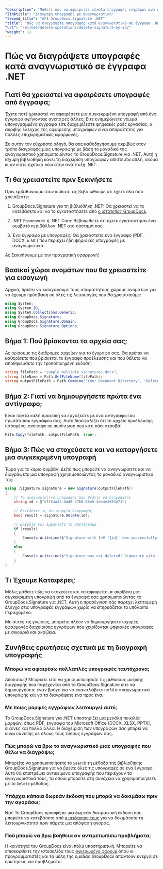```yaml
---
"description": "Μάθετε πώς να αφαιρείτε εύκολα υπογραφές εγγράφων ανά αναγνωριστικό χρησιμοποιώντας το GroupDocs.Signature για .NET. Οδηγός βήμα προς βήμα με πλήρη παραδείγματα κώδικα."
"linktitle": "Διαγραφή υπογραφής με αναγνωριστικό"
"second_title": "API GroupDocs.Signature .NET"
"title": "Πώς να διαγράψετε υπογραφές κατά αναγνωριστικό σε έγγραφα .NET"
"url": "/el/net/delete-operations/delete-signature-by-id/"
"weight": 11
---
```


# Πώς να διαγράψετε υπογραφές κατά αναγνωριστικό σε έγγραφα .NET

## Γιατί θα χρειαστεί να αφαιρέσετε υπογραφές από έγγραφα;

Έχετε ποτέ χρειαστεί να αφαιρέσετε μια συγκεκριμένη υπογραφή από ένα έγγραφο αφήνοντας ανέπαφες άλλες; Είτε ενημερώνετε νόμιμα υπογεγραμμένα έγγραφα είτε διαχειρίζεστε ψηφιακές ροές εργασίας, ο ακριβής έλεγχος της αφαίρεσης υπογραφών είναι απαραίτητος για πολλές επιχειρηματικές εφαρμογές.

Σε αυτόν τον εύχρηστο οδηγό, θα σας καθοδηγήσουμε ακριβώς στον τρόπο διαγραφής μιας υπογραφής με βάση το μοναδικό της αναγνωριστικό χρησιμοποιώντας το GroupDocs.Signature για .NET. Αυτή η ισχυρή βιβλιοθήκη κάνει τη διαχείριση υπογραφών απίστευτα απλή, ακόμα κι αν είστε σχετικά νέοι στην ανάπτυξη .NET.

## Τι θα χρειαστείτε πριν ξεκινήσετε

Πριν εμβαθύνουμε στον κώδικα, ας βεβαιωθούμε ότι έχετε όλα όσα χρειάζεστε:

1. GroupDocs.Signature για τη βιβλιοθήκη .NET: Θα χρειαστεί να το κατεβάσετε και να το εγκαταστήσετε από [ο ιστότοπος GroupDocs](https://releases.groupdocs.com/signature/net/).

2. .NET Framework ή .NET Core: Βεβαιωθείτε ότι έχετε εγκαταστήσει ένα συμβατό περιβάλλον .NET στο σύστημά σας.

3. Ένα έγγραφο με υπογραφές: Θα χρειαστείτε ένα έγγραφο (PDF, DOCX, κ.λπ.) που περιέχει ήδη ψηφιακές υπογραφές με αναγνωριστικά.

Ας ξεκινήσουμε με την πραγματική εφαρμογή!

## Βασικοί χώροι ονομάτων που θα χρειαστείτε για εισαγωγή

Αρχικά, πρέπει να εισαγάγουμε τους απαραίτητους χώρους ονομάτων για να έχουμε πρόσβαση σε όλες τις λειτουργίες που θα χρειαστούμε:

```csharp
using System;
using System.IO;
using System.Collections.Generic;
using GroupDocs.Signature;
using GroupDocs.Signature.Domain;
using GroupDocs.Signature.Options;
```

## Βήμα 1: Πού βρίσκονται τα αρχεία σας;

Ας ορίσουμε τις διαδρομές αρχείων για το έγγραφό σας. Θα πρέπει να καθορίσετε πού βρίσκεται το έγγραφο προέλευσης και πού θέλετε να αποθηκεύσετε την τροποποιημένη έκδοση:

```csharp
string filePath = "sample_multiple_signatures.docx";
string fileName = Path.GetFileName(filePath);
string outputFilePath = Path.Combine("Your Document Directory", "DeleteById", fileName);
```

## Βήμα 2: Γιατί να δημιουργήσετε πρώτα ένα αντίγραφο;

Είναι πάντα καλή πρακτική να εργάζεστε με ένα αντίγραφο του πρωτότυπου εγγράφου σας. Αυτό διασφαλίζει ότι το αρχείο προέλευσης παραμένει ανέπαφο σε περίπτωση που κάτι πάει στραβά:

```csharp
File.Copy(filePath, outputFilePath, true);
```

## Βήμα 3: Πώς να στοχεύσετε και να καταργήσετε μια συγκεκριμένη υπογραφή

Τώρα για το κύριο συμβάν! Δείτε πώς μπορείτε να αναγνωρίσετε και να διαγράψετε μια υπογραφή χρησιμοποιώντας το μοναδικό αναγνωριστικό της:

```csharp
using (Signature signature = new Signature(outputFilePath))
{
    // Το αναγνωριστικό υπογραφής που θέλετε να διαγράψετε
    string id = @"eff64a14-dad9-47b0-88e5-2ee4e3604e71";
    
    // Εκτελέστε τη λειτουργία διαγραφής
    bool result = signature.Delete(id);
    
    // Ελέγξτε και εμφανίστε το αποτέλεσμα
    if (result)
    {
        Console.WriteLine($"Signature with Id# '{id}' was successfully deleted from document ['{fileName}'].");
    }
    else
    {
        Console.WriteLine($"Signature was not deleted! Signature with id# '{id}' was not found in the document.");
    }
}
```

## Τι Έχουμε Καταφέρει;

Μόλις μάθατε πώς να στοχεύετε και να αφαιρείτε με ακρίβεια μια συγκεκριμένη υπογραφή από τα έγγραφά σας χρησιμοποιώντας το GroupDocs.Signature για .NET. Αυτή η προσέγγιση σάς παρέχει λεπτομερή έλεγχο στις υπογραφές εγγράφων χωρίς να επηρεάζεται το υπόλοιπο περιεχόμενο.

Με αυτές τις γνώσεις, μπορείτε πλέον να δημιουργήσετε ισχυρές εφαρμογές διαχείρισης εγγράφων που χειρίζονται ψηφιακές υπογραφές με σιγουριά και ακρίβεια.

## Συνήθεις ερωτήσεις σχετικά με τη διαγραφή υπογραφής

### Μπορώ να αφαιρέσω πολλαπλές υπογραφές ταυτόχρονα;

Απολύτως! Μπορείτε είτε να χρησιμοποιήσετε τις μεθόδους μαζικής διαγραφής που παρέχονται από το GroupDocs.Signature είτε να δημιουργήσετε έναν βρόχο για να επαναλάβετε πολλά αναγνωριστικά υπογραφής και να τα διαγράψετε ένα προς ένα.

### Με ποιες μορφές εγγράφων λειτουργεί αυτό;

Το GroupDocs.Signature για .NET υποστηρίζει μια μεγάλη ποικιλία μορφών, όπως PDF, έγγραφα του Microsoft Office (DOCX, XLSX, PPTX), εικόνες και πολλά άλλα. Η διαχείριση των υπογραφών σας μπορεί να είναι συνεπής σε όλους τους τύπους εγγράφων σας.

### Πώς μπορώ να βρω το αναγνωριστικό μιας υπογραφής που θέλω να διαγράψω;

Μπορείτε να χρησιμοποιήσετε το `Search` τη μέθοδο της βιβλιοθήκης GroupDocs.Signature για να βρείτε όλες τις υπογραφές σε ένα έγγραφο. Αυτό θα επιστρέψει αντικείμενα υπογραφής που περιέχουν τα αναγνωριστικά τους, τα οποία μπορείτε στη συνέχεια να χρησιμοποιήσετε με το `Delete` μέθοδος.

### Υπάρχει κάποια δωρεάν έκδοση που μπορώ να δοκιμάσω πριν την αγοράσω;

Ναι! Το GroupDocs προσφέρει μια δωρεάν δοκιμαστική έκδοση που μπορείτε να κατεβάσετε από [ο ιστότοπός τους](https://releases.groupdocs.com/) για να δοκιμάσετε τη λειτουργικότητα πριν πάρετε μια απόφαση αγοράς.

### Πού μπορώ να βρω βοήθεια αν αντιμετωπίσω προβλήματα;

Η κοινότητα του GroupDocs είναι πολύ υποστηρικτική. Μπορείτε να επισκεφθείτε την ιστοσελίδα τους [αφιερωμένο φόρουμ](https://forum.groupdocs.com/c/signature/13) όπου οι προγραμματιστές και τα μέλη της ομάδας GroupDocs απαντούν ενεργά σε ερωτήσεις και προβλήματα.